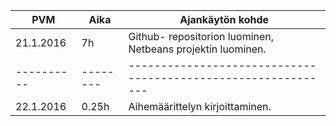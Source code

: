
|PVM| Aika|  Ajankäytön kohde|
|----------|--------|-------------------------------------------------------------|
|21.1.2016|   7h   |Github- repositorion luominen, Netbeans projektin luominen.|
|----------|--------|-------------------------------------------------------------|
|22.1.2016|  0.25h  | Aihemäärittelyn kirjoittaminen.|
